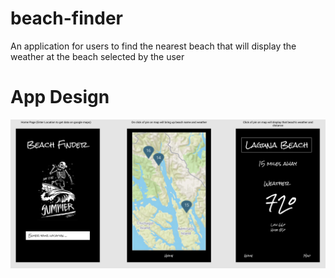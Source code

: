 # beach-finder
An application for users to find the nearest beach that will display the weather at the beach selected by the user
# App Design
![](server/public/images/Design.png)
